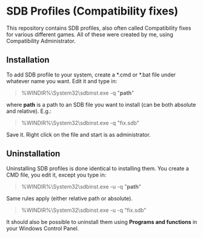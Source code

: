 ﻿SDB Profiles (Compatibility fixes)
=====================
This repository contains SDB profiles, also often called Compatibility fixes for various different games. All of these were created by me, using Compatibility Administrator.

Installation
-------
To add SDB profile to your system, create a *.cmd or *.bat file under whatever name you want.
Edit it and type in:
>%WINDIR%\System32\sdbinst.exe -q "**path**"

where **path** is a path to an SDB file you want to install (can be both absolute and relative). E.g.:
>%WINDIR%\System32\sdbinst.exe -q "fix.sdb"

Save it. Right click on the file and start is as administrator.

Uninstallation
-------
Uninstalling SDB profiles is done identical to installing them. You create a CMD file, you edit it, except you type in:
>%WINDIR%\System32\sdbinst.exe -u -q "**path**"

Same rules apply (either relative path or absolute).
>%WINDIR%\System32\sdbinst.exe -u -q "fix.sdb"

It should also be possible to uninstall them using **Programs and functions** in your Windows Control Panel.